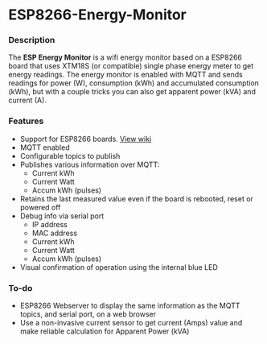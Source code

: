 # ESP8266-Energy-Monitor

### Description
The **ESP Energy Monitor** is a wifi energy monitor based on a ESP8266 board that uses XTM18S (or compatible) single phase energy meter to get energy readings. The energy monitor is enabled with MQTT and sends readings for power (W), consumption (kWh) and accumulated consumption (kWh), but with a couple tricks you can also get apparent power (kVA) and current (A).

### Features
+ Support for ESP8266 boards. [View wiki](https://github.com/jorgeassuncao/ESP8266-Energy-Monitor/wiki/Compatible-boards)
+ MQTT enabled
+ Configurable topics to publish
+ Publishes various information over MQTT:
  + Current kWh
  + Current Watt
  + Accum kWh (pulses)
+ Retains the last measured value even if the board is rebooted, reset or powered off
+ Debug info via serial port
  + IP address
  + MAC address
  + Current kWh
  + Current Watt
  + Accum kWh (pulses)
+ Visual confirmation of operation using the internal blue LED


### To-do
+ ESP8266 Webserver to display the same information as the MQTT topics, and serial port, on a web browser
+ Use a non-invasive current sensor to get current (Amps) value and make reliable calculation for Apparent Power (kVA)
